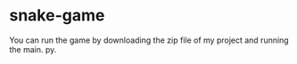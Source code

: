 # snake-game 
You can run the game by downloading the zip file of my project and running the main. py. 
